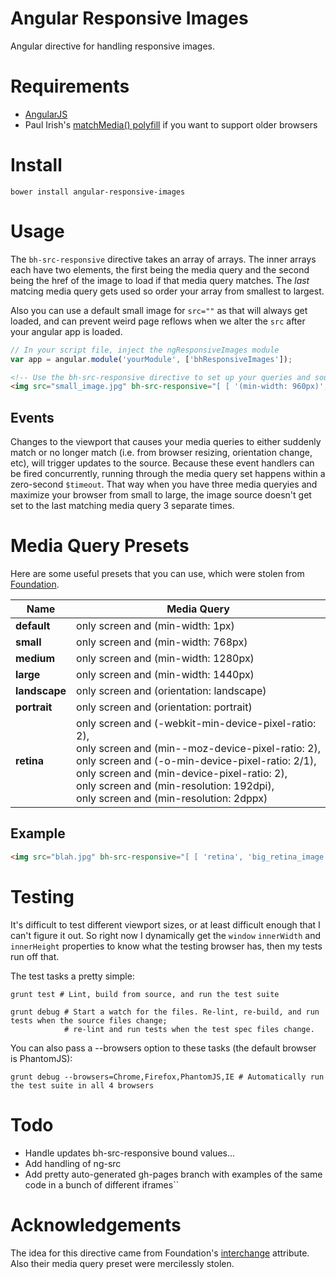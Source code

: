 # Angular Responsive Images

Angular directive for handling responsive images.

# Requirements

* [AngularJS](http://angularjs.org)
* Paul Irish's [matchMedia() polyfill](https://github.com/paulirish/matchMedia.js/) if you want to support older browsers

# Install

    bower install angular-responsive-images

# Usage

The `bh-src-responsive` directive takes an array of arrays. The inner arrays each have two elements, the first being the media query and the second being the href of the image to load if that media query matches. The *last* matcing media query gets used so order your array from smallest to largest.

Also you can use a default small image for `src=""` as that will always get loaded, and can prevent weird page reflows when we alter the `src` after your angular app is loaded.

```javascript
// In your script file, inject the ngResponsiveImages module
var app = angular.module('yourModule', ['bhResponsiveImages']);
```

```html
<!-- Use the bh-src-responsive directive to set up your queries and sources -->
<img src="small_image.jpg" bh-src-responsive="[ [ '(min-width: 960px)', 'larger_image.jpg' ], [ '(min-width: 1700px)', 'much_larger_image.jpg' ] ]" />
```

## Events

Changes to the viewport that causes your media queries to either suddenly match or no longer match (i.e. from browser resizing, orientation change, etc), will trigger updates to the source.  Because these event handlers can be fired concurrently, running through the media query set happens within a zero-second `$timeout`. That way when you have three media queryies and maximize your browser from small to large, the image source doesn't get set to the last matching media query 3 separate times.

# Media Query Presets

Here are some useful presets that you can use, which were stolen from [Foundation](http://foundation.zurb.com/docs/components/interchange.html).

<table>
  <thead>
    <tr>
      <th>Name</th>
      <th>Media Query</th>
    </tr>
  <tbody>
    <tr>
      <td><strong>default</strong></td>
      <td>only screen and (min-width: 1px)</td>
    </tr>
    <tr>
      <td><strong>small</strong></td>
      <td>only screen and (min-width: 768px)</td>
    </tr>
    <tr>
      <td><strong>medium</strong></td>
      <td>only screen and (min-width: 1280px)</td>
    </tr>
    <tr>
      <td><strong>large</strong></td>
      <td>only screen and (min-width: 1440px)</td>
    </tr>
    <tr>
      <td><strong>landscape</strong></td>
      <td>only screen and (orientation: landscape)</td>
    </tr>
    <tr>
      <td><strong>portrait</strong></td>
      <td>only screen and (orientation: portrait)</td>
    </tr>
    <tr>
      <td><strong>retina</strong></td>
      <td>
        only screen and (-webkit-min-device-pixel-ratio: 2),
        <br>
        only screen and (min--moz-device-pixel-ratio: 2),
        <br>
        only screen and (-o-min-device-pixel-ratio: 2/1),
        <br>
        only screen and (min-device-pixel-ratio: 2),
        <br>
        only screen and (min-resolution: 192dpi),
        <br>
        only screen and (min-resolution: 2dppx)
      </td>
    </tr>
  </tbody>
</table>

## Example

```html
<img src="blah.jpg" bh-src-responsive="[ [ 'retina', 'big_retina_image.jpg' ] ]" />
```

# Testing

It's difficult to test different viewport sizes, or at least difficult enough that I can't figure it out. So right now I dynamically get the `window` `innerWidth` and `innerHeight` properties to know what the testing browser has, then my tests run off that.

The test tasks a pretty simple:

    grunt test # Lint, build from source, and run the test suite

    grunt debug # Start a watch for the files. Re-lint, re-build, and run tests when the source files change;
                # re-lint and run tests when the test spec files change.

You can also pass a --browsers option to these tasks (the default browser is PhantomJS):

    grunt debug --browsers=Chrome,Firefox,PhantomJS,IE # Automatically run the test suite in all 4 browsers

# Todo

* Handle updates bh-src-responsive bound values...
* Add handling of ng-src
* Add pretty auto-generated gh-pages branch with examples of the same code in a bunch of different iframes``

# Acknowledgements

The idea for this directive came from Foundation's [interchange](http://foundation.zurb.com/docs/components/interchange.html) attribute. Also their media query preset were mercilessly stolen.
